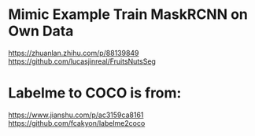 # Mimic Example Train MaskRCNN on Own Data
https://zhuanlan.zhihu.com/p/88139849
https://github.com/lucasjinreal/FruitsNutsSeg


# Labelme to COCO is from: 
https://www.jianshu.com/p/ac3159ca8161
https://github.com/fcakyon/labelme2coco
